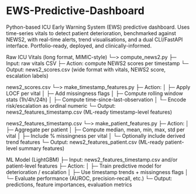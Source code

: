 # EWS-Predictive-Dashboard
Python-based ICU Early Warning System (EWS) predictive dashboard. Uses time-series vitals to detect patient deterioration, benchmarked against NEWS2, with real-time alerts, trend visualisations, and a dual CLI/FastAPI interface. Portfolio-ready, deployed, and clinically-informed.


Raw ICU Vitals (long format, MIMIC-style)
   └─> compute_news2.py
         ├─ Input: raw vitals CSV
         ├─ Action: compute NEWS2 scores per timestamp
         └─ Output: news2_scores.csv
               (wide format with vitals, NEWS2 score, escalation labels)

news2_scores.csv
   └─> make_timestamp_features.py
         ├─ Action:
         │   ├─ Apply LOCF per vital
         │   ├─ Add missingness flags
         │   ├─ Compute rolling window stats (1h/4h/24h)
         │   ├─ Compute time-since-last-observation
         │   └─ Encode risk/escalation as ordinal numeric
         └─ Output: news2_features_timestamp.csv
               (ML-ready timestamp-level features)

news2_features_timestamp.csv
   └─> make_patient_features.py
         ├─ Action:
         │   ├─ Aggregate per patient
         │   ├─ Compute median, mean, min, max, std per vital
         │   ├─ Include % missingness per vital
         │   └─ Optionally include derived trend features
         └─ Output: news2_features_patient.csv
               (ML-ready patient-level summary features)

ML Model (LightGBM)
   ├─ Input: news2_features_timestamp.csv and/or patient-level features
   ├─ Action:
   │   ├─ Train predictive model for deterioration / escalation
   │   ├─ Use timestamp trends + missingness flags
   │   └─ Evaluate performance (AUROC, precision-recall, etc.)
   └─ Output: predictions, feature importances, evaluation metrics